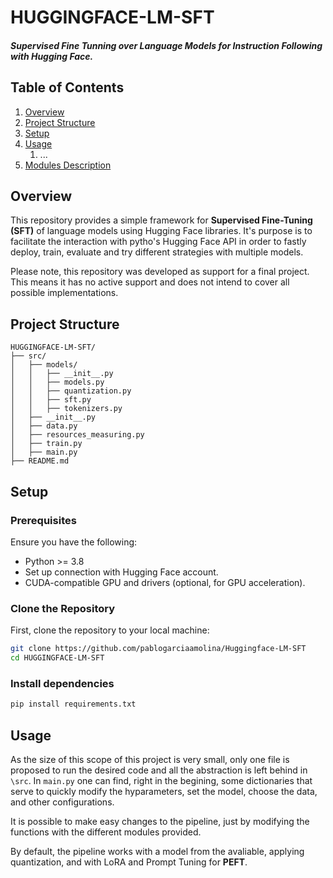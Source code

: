 # HUGGINGFACE-LM-SFT

##### Supervised Fine Tunning over Language Models for *Instruction Following* with *Hugging Face*.

## Table of Contents

1. [Overview](#overview)
2. [Project Structure](#project-structure)
3. [Setup](#setup)
4. [Usage](#usage)
    1. ... 
5. [Modules Description](#modules-description)


## Overview


This repository provides a simple framework for **Supervised Fine-Tuning (SFT)** of language models using Hugging Face libraries. It's purpose is to facilitate the interaction with pytho's Hugging Face API in order to fastly deploy, train, evaluate and try different strategies with multiple models.

Please note, this repository was developed as support for a final project. This means it has no active support and does not intend to cover all possible implementations.


## Project Structure

```plaintext
HUGGINGFACE-LM-SFT/
├── src/
│   ├── models/
│   │   ├── __init__.py
│   │   ├── models.py
│   │   ├── quantization.py
│   │   ├── sft.py
│   │   ├── tokenizers.py
│   ├── __init__.py
│   ├── data.py
│   ├── resources_measuring.py
│   ├── train.py
│   ├── main.py
├── README.md
```

## Setup

### Prerequisites

Ensure you have the following:
- Python >= 3.8
- Set up connection with Hugging Face account.
- CUDA-compatible GPU and drivers (optional, for GPU acceleration).

### Clone the Repository

First, clone the repository to your local machine:

```bash
git clone https://github.com/pablogarciaamolina/Huggingface-LM-SFT
cd HUGGINGFACE-LM-SFT
```

### Install dependencies

```bash
pip install requirements.txt
```


## Usage

As the size of this scope of this project is very small, only one file is proposed to run the desired code and all the abstraction is left behind in `\src`. In `main.py` one can find, right in the begining, some dictionaries that serve to quickly modify the hyparameters, set the model, choose the data, and other configurations.

It is possible to make easy changes to the pipeline, just by modifying the functions with the different modules provided.

By default, the pipeline works with a model from the avaliable, applying quantization, and with LoRA and Prompt Tuning for **PEFT**.